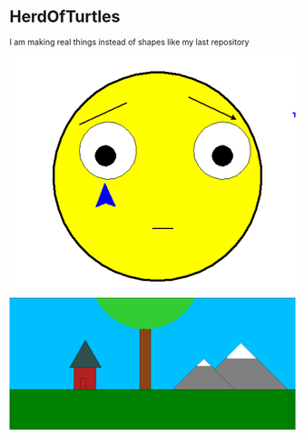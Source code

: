 # HerdOfTurtles
I am making real things instead of shapes like my last repository

![Alt Text](HerdOfTurtles.PNG)
![Alt Text](LandScape.PNG)
